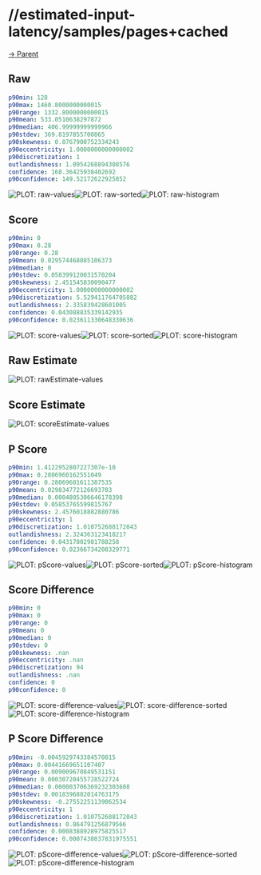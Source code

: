 
# //estimated-input-latency/samples/pages+cached

[→ Parent](../..)


## Raw


```yaml
p90min: 128
p90max: 1460.8000000000015
p90range: 1332.8000000000015
p90mean: 533.0510638297872
p90median: 406.99999999999966
p90stdev: 369.8197855700865
p90skewness: 0.8767900752334243
p90eccentricity: 1.0000000000000002
p90discretization: 1
outlandishness: 1.0954268894308576
confidence: 168.36425938402692
p90confidence: 149.52172622925852

```

![PLOT: raw-values](./raw/values.svg)![PLOT: raw-sorted](./raw/sorted.svg)![PLOT: raw-histogram](./raw/histogram.svg)
## Score


```yaml
p90min: 0
p90max: 0.28
p90range: 0.28
p90mean: 0.029574468085106373
p90median: 0
p90stdev: 0.058399120031570204
p90skewness: 2.451545830090477
p90eccentricity: 1.0000000000000002
p90discretization: 5.529411764705882
outlandishness: 2.335839428601005
confidence: 0.043088835339142935
p90confidence: 0.023611330648330636

```

![PLOT: score-values](./score/values.svg)![PLOT: score-sorted](./score/sorted.svg)![PLOT: score-histogram](./score/histogram.svg)
## Raw Estimate

![PLOT: rawEstimate-values](./rawEstimate/values.svg)
## Score Estimate

![PLOT: scoreEstimate-values](./scoreEstimate/values.svg)
## P Score


```yaml
p90min: 1.4122952807227307e-10
p90max: 0.2806960162551049
p90range: 0.28069601611387535
p90mean: 0.029834772126693703
p90median: 0.0004805306646178398
p90stdev: 0.05853765599815767
p90skewness: 2.4576018882880786
p90eccentricity: 1
p90discretization: 1.010752688172043
outlandishness: 2.324363123418217
confidence: 0.04317802981788258
p90confidence: 0.02366734208329771

```

![PLOT: pScore-values](./pScore/values.svg)![PLOT: pScore-sorted](./pScore/sorted.svg)![PLOT: pScore-histogram](./pScore/histogram.svg)
## Score Difference


```yaml
p90min: 0
p90max: 0
p90range: 0
p90mean: 0
p90median: 0
p90stdev: 0
p90skewness: .nan
p90eccentricity: .nan
p90discretization: 94
outlandishness: .nan
confidence: 0
p90confidence: 0

```

![PLOT: score-difference-values](./score-difference/values.svg)![PLOT: score-difference-sorted](./score-difference/sorted.svg)![PLOT: score-difference-histogram](./score-difference/histogram.svg)
## P Score Difference


```yaml
p90min: -0.0045929743384570815
p90max: 0.00441669651107407
p90range: 0.009009670849531151
p90mean: 0.00030720455728522724
p90median: 0.000003706369232303608
p90stdev: 0.0018396882014763175
p90skewness: -0.27552251139062534
p90eccentricity: 1
p90discretization: 1.010752688172043
outlandishness: 0.864791256879566
confidence: 0.0008388928975825517
p90confidence: 0.0007438037831975551

```

![PLOT: pScore-difference-values](./pScore-difference/values.svg)![PLOT: pScore-difference-sorted](./pScore-difference/sorted.svg)![PLOT: pScore-difference-histogram](./pScore-difference/histogram.svg)